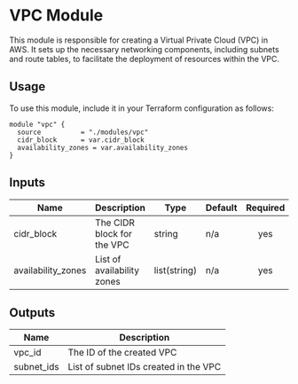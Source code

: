 # VPC Module

This module is responsible for creating a Virtual Private Cloud (VPC) in AWS. It sets up the necessary networking components, including subnets and route tables, to facilitate the deployment of resources within the VPC.

## Usage

To use this module, include it in your Terraform configuration as follows:

```hcl
module "vpc" {
  source          = "./modules/vpc"
  cidr_block      = var.cidr_block
  availability_zones = var.availability_zones
}
```

## Inputs

| Name                | Description                          | Type          | Default | Required |
|---------------------|--------------------------------------|---------------|---------|:--------:|
| cidr_block          | The CIDR block for the VPC          | string        | n/a     | yes      |
| availability_zones  | List of availability zones           | list(string)  | n/a     | yes      |

## Outputs

| Name                | Description                          |
|---------------------|--------------------------------------|
| vpc_id              | The ID of the created VPC           |
| subnet_ids          | List of subnet IDs created in the VPC|